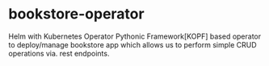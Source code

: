 # bookstore-operator
Helm with Kubernetes Operator Pythonic Framework[KOPF] based operator to deploy/manage bookstore app which allows us to perform simple CRUD operations via. rest endpoints.